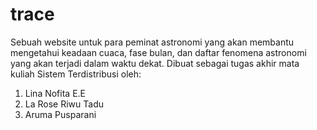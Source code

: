 trace
=====

Sebuah website untuk para peminat astronomi yang akan membantu mengetahui keadaan cuaca, fase bulan, dan daftar fenomena astronomi yang akan terjadi dalam waktu dekat. Dibuat sebagai tugas akhir mata kuliah Sistem Terdistribusi oleh:
1) Lina Nofita E.E
2) La Rose Riwu Tadu 
3) Aruma Pusparani
